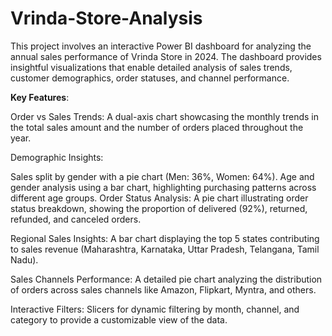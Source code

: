 # Vrinda-Store-Analysis

This project involves an interactive Power BI dashboard for analyzing the annual sales performance of Vrinda Store in 2024. The dashboard provides insightful visualizations that enable detailed analysis of sales trends, customer demographics, order statuses, and channel performance.

**Key Features**:

Order vs Sales Trends:
A dual-axis chart showcasing the monthly trends in the total sales amount and the number of orders placed throughout the year.

Demographic Insights:

Sales split by gender with a pie chart (Men: 36%, Women: 64%).
Age and gender analysis using a bar chart, highlighting purchasing patterns across different age groups.
Order Status Analysis:
A pie chart illustrating order status breakdown, showing the proportion of delivered (92%), returned, refunded, and canceled orders.

Regional Sales Insights:
A bar chart displaying the top 5 states contributing to sales revenue (Maharashtra, Karnataka, Uttar Pradesh, Telangana, Tamil Nadu).

Sales Channels Performance:
A detailed pie chart analyzing the distribution of orders across sales channels like Amazon, Flipkart, Myntra, and others.

Interactive Filters:
Slicers for dynamic filtering by month, channel, and category to provide a customizable view of the data.

